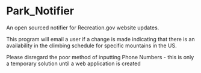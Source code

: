 # Park_Notifier
An open sourced notifier for Recreation.gov website updates.

This program will email a user if a change is made indicating that there is an availability in the climbing schedule for specific mountains in the US.

Please disregard the poor method of inputting Phone Numbers - this is only a temporary solution until a web application is created